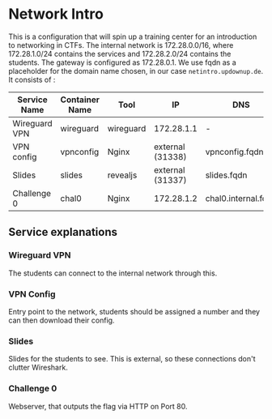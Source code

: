 # Network Intro

This is a configuration that will spin up a training center for an introduction to networking in CTFs.
The internal network is 172.28.0.0/16, where 172.28.1.0/24 contains the services and 172.28.2.0/24 contains the students.
The gateway is configured as 172.28.0.1.
We use fqdn as a placeholder for the domain name chosen, in our case `netintro.updownup.de`.
It consists of :

| Service Name  | Container Name | Tool      | IP               | DNS                 |
| ------------- | -------------- | --------- | ---------------- | ------------------- |
| Wireguard VPN | wireguard      | wireguard | 172.28.1.1       | -                   |
| VPN config    | vpnconfig      | Nginx     | external (31338) | vpnconfig.fqdn      |
| Slides        | slides         | revealjs  | external (31337) | slides.fqdn         |
| Challenge 0   | chal0          | Nginx     | 172.28.1.2       | chal0.internal.fqdn |

## Service explanations

### Wireguard VPN

The students can connect to the internal network through this.

### VPN Config

Entry point to the network, students should be assigned a number and they can then download their config.

### Slides

Slides for the students to see.
This is external, so these connections don't clutter Wireshark.

### Challenge 0

Webserver, that outputs the flag via HTTP on Port 80.
